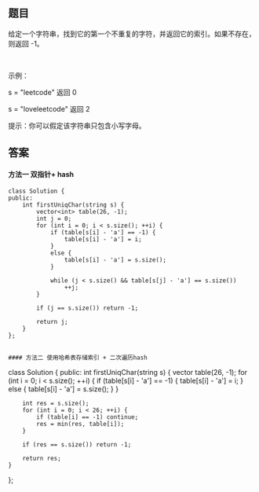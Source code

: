 ## 题目
给定一个字符串，找到它的第一个不重复的字符，并返回它的索引。如果不存在，则返回 -1。

 

示例：

s = "leetcode"
返回 0

s = "loveleetcode"
返回 2
 

提示：你可以假定该字符串只包含小写字母。


## 答案

#### 方法一 双指针+ hash
```
class Solution {
public:
    int firstUniqChar(string s) {
        vector<int> table(26, -1);
        int j = 0;
        for (int i = 0; i < s.size(); ++i) {
            if (table[s[i] - 'a'] == -1) {
                table[s[i] - 'a'] = i;
            }
            else {
                table[s[i] - 'a'] = s.size();
            }

            while (j < s.size() && table[s[j] - 'a'] == s.size())  
                ++j;
        }

        if (j == s.size()) return -1;
        
        return j;
    }
};


#### 方法二 使用哈希表存储索引 + 二次遍历hash
```
class Solution {
public:
    int firstUniqChar(string s) {
        vector<int> table(26, -1);
        for (int i = 0; i < s.size(); ++i) {
            if (table[s[i] - 'a'] == -1) {
                table[s[i] - 'a'] = i;
            }
            else {
                table[s[i] - 'a'] = s.size();
            }
        }

        int res = s.size();
        for (int i = 0; i < 26; ++i) {
            if (table[i] == -1) continue;
            res = min(res, table[i]);
        }

        if (res == s.size()) return -1;

        return res;
    }
};
```
